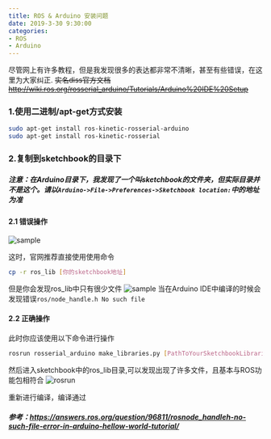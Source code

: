 ```yaml
---
title: ROS & Arduino 安装问题
date: 2019-3-30 9:30:00
categories:
- ROS
- Arduino
---
```



尽管网上有许多教程，但是我发现很多的表达都非常不清晰，甚至有些错误，在这里为大家纠正.
~~实名diss官方文档<http://wiki.ros.org/rosserial_arduino/Tutorials/Arduino%20IDE%20Setup>~~
### 1.使用二进制/apt-get方式安装
```bash
sudo apt-get install ros-kinetic-rosserial-arduino
sudo apt-get install ros-kinetic-rosserial
```
### 2.复制到sketchbook的目录下
##### 注意：在Arduino目录下，我发现了一个叫sketchbook的文件夹，但实际目录并不是这个。请以`Arduino->File->Preferences->Sketchbook location:`中的地址为准

#### 2.1 错误操作
![sample](https://img-blog.csdn.net/20170715092632102?watermark/2/text/aHR0cDovL2Jsb2cuY3Nkbi5uZXQvZWxpb3Rfc2hhbw==/font/5a6L5L2T/fontsize/400/fill/I0JBQkFCMA==/dissolve/70/gravity/Center)

这时，官网推荐直接使用使用命令
```bash
cp -r ros_lib [你的sketchbook地址]
```

但是你会发现ros_lib中只有很少文件
![sample](https://github.com/lifuguan/Ubuntu-ROS-daily-porblem/blob/master/img/cp_ros_lib.jpg?raw=true)
当在Arduino IDE中编译的时候会发现错误```ros/node_handle.h No such file ```

#### 2.2 正确操作
此时你应该使用以下命令进行操作
```bash 
rosrun rosserial_arduino make_libraries.py [PathToYourSketchbookLibraries]
```
然后进入sketchbook中的ros_lib目录,可以发现出现了许多文件，且基本与ROS功能包相符合
![rosrun](https://github.com/lifuguan/Ubuntu-ROS-daily-porblem/blob/master/img/run_ros_lib.jpg?raw=true)

重新进行编译，编译通过

##### 参考：<https://answers.ros.org/question/96811/rosnode_handleh-no-such-file-error-in-arduino-hellow-world-tutorial/>
